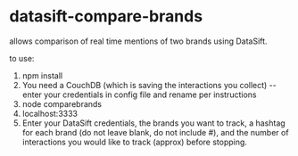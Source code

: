 datasift-compare-brands
=======================

allows comparison of real time mentions of two brands using DataSift. 

to use:
1. npm install
2. You need a CouchDB (which is saving the interactions you collect) -- enter your credentials in config file and rename per instructions
3. node comparebrands
4. localhost:3333
5. Enter your DataSift credentials, the brands you want to track, a hashtag for each brand (do not leave blank, do not include #), and the number of interactions you would like to track (approx) before stopping.

